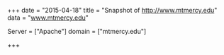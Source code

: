 
+++
date = "2015-04-18"
title = "Snapshot of http://www.mtmercy.edu"
data = "www.mtmercy.edu"

Server = ["Apache"]
domain = ["mtmercy.edu"]


+++
#
